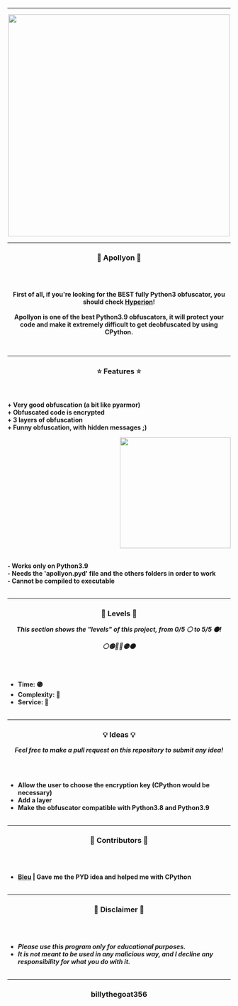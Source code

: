 -----

<p align="center">
<img src="https://repository-images.githubusercontent.com/380137557/d9ad89b2-95d7-42bb-a877-6fe8f293de8b", width="500", height="500">
</p>

-----

### <p align="center">👹 Apollyon 👹</p>

<br><br>
<p align="center">
<strong>
First of all, if you're looking for the <strong>BEST</strong> fully Python3 obfuscator, you should check <a href="https://github.com/billythegoat356/Hyperion">Hyperion</a>!
<br><br>
Apollyon is one of the best Python3.9 obfuscators, it will protect your
<br>
code and make it extremely difficult to get deobfuscated by using CPython.
</strong>
</p>
<br>

-----

### <p align="center">⭐ Features ⭐</p>

<br><br>
<strong>+ Very good obfuscation (a bit like pyarmor)</strong>
<br>
<strong>+ Obfuscated code is encrypted</strong>
<br>
<strong>+ 3 layers of obfuscation</strong>
<br>
<strong>+ Funny obfuscation, with hidden messages ;)</strong>
<br>

<p align="right">
<img src="https://repository-images.githubusercontent.com/380137557/d9ad89b2-95d7-42bb-a877-6fe8f293de8b" width="250", height="250">
</p>

<br>
<strong>- Works only on Python3.9</strong>
<br>
<strong>- Needs the 'apollyon.pyd' file and the others folders in order to work</strong>
<br>
<strong>- Cannot be compiled to executable</strong>
<br><br>

-----

### <p align="center">🎯 Levels 🎯</p>

<p align="center"><strong><i>This section shows the "levels" of this project, from 0/5 ⚪ to 5/5 ⚫!</i></strong</p>
<p align="center"><strong><i>⚪🟢🔵🔴🟣⚫</i></strong</p>

<br><br>
* Time: 🟣
* Complexity: 🔴
* Service: 🔴
<br><br>

-----

### <p align="center">💡 Ideas 💡</p>

<p align="center"><strong><i>Feel free to make a pull request on this repository to submit any idea!</i></strong</p>

<br><br>
* Allow the user to choose the encryption key (CPython would be necessary)
* Add a layer
* Make the obfuscator compatible with Python3.8 and Python3.9
<br><br>

-----
  
### <p align="center">🎨 Contributors 🎨</p>

<br><br>
* [Bleu](https://github.com/Bleu-No) | Gave me the PYD idea and helped me with CPython
<br><br>
  
-----

### <p align="center">📌 Disclaimer 📌</p>

<br><br>
* ***Please use this program only for educational purposes.***
* ***It is not meant to be used in any malicious way, and I decline any responsibility for what you do with it.***
<br><br>

-----

### <p align="center">billythegoat356</p>
